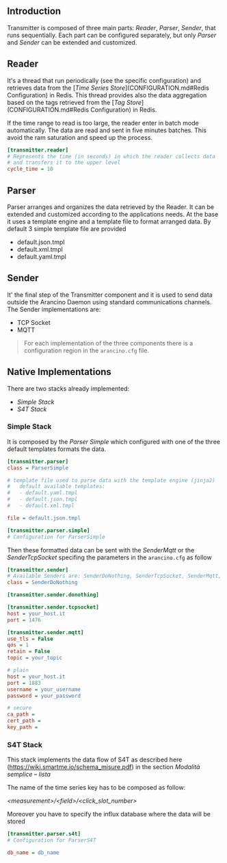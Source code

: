 ## Introduction

Transmitter is composed of three main parts: _Reader_, _Parser_, _Sender_, that runs sequentially. Each part can be configured separately, but only _Parser_ and _Sender_ can be extended and customized.

## Reader
It's a thread that run periodically (see the specific configuration) and retrieves data from the 
[_Time Series Store_](CONFIGURATION.md#Redis Configuration) in Redis. This thread provides also the data aggregation based on the tags retrieved from the [_Tag Store_](CONFIGURATION.md#Redis Configuration) in Redis.

If the time range to read is too large, the reader enter in batch mode automatically. The data are read and sent in five minutes batches. This avoid the ram saturation and speed up the process.

```ini
[transmitter.reader]
# Represents the time (in seconds) in which the reader collects data
# and transfers it to the upper level
cycle_time = 10
```


## Parser
Parser arranges and organizes the data retrieved by the Reader. It can be extended and customized according to the applications needs. At the base it uses a template engine and a template file to format arranged data. By default  3 simple template file are provided
- default.json.tmpl
- default.xml.tmpl
- default.yaml.tmpl


## Sender
It' the final step of the Transmitter component and it is used to send data outside the Arancino Daemon using standard
communications channels. The Sender implementations are:
- TCP Socket
- MQTT

> For each implementation of the three components there is a configuration region in the `arancino.cfg` file.

## Native Implementations

There are two stacks already implemented:
- _Simple Stack_ 
- _S4T Stack_

### Simple Stack

It is composed by the _Parser Simple_ which configured with one of the three default templates formats the data. 

```ini
[transmitter.parser]
class = ParserSimple

# template file used to parse data with the template engine (jinja2)
#   default available templates:
#   - default.yaml.tmpl
#   - default.json.tmpl
#   - default.xml.tmpl

file = default.json.tmpl

[transmitter.parser.simple]
# Configuration for ParserSimple
```

Then these formatted data can be sent with the _SenderMqtt_ or the _SenderTcpSocket_ specifing the parameters in the `arancino.cfg` as follow

```ini
[transmitter.sender]
# Available Senders are: SenderDoNothing, SenderTcpSocket, SenderMqtt, SenderMqttS4T
class = SenderDoNothing

[transmitter.sender.donothing]

[transmitter.sender.tcpsocket]
host = your_host.it
port = 1476

[transmitter.sender.mqtt]
use_tls = False
qos = 1
retain = False
topic = your_topic

# plain
host = your_host.it
port = 1883
username = your_username
password = your_password

# secure
ca_path =
cert_path =
key_path =
```

### S4T Stack

This stack implements the data flow of S4T as described here (https://wiki.smartme.io/schema_misure.pdf) in the section _Modalità semplice – lista_

The name of the time series key has to be composed as follow:

_\<measurement\>/\<field\>/\<click_slot_number\>_

Moreover you have to specify the influx database where the data will be stored

```ini
[transmitter.parser.s4t]
# Configuration for ParserS4T

db_name = db_name
```






